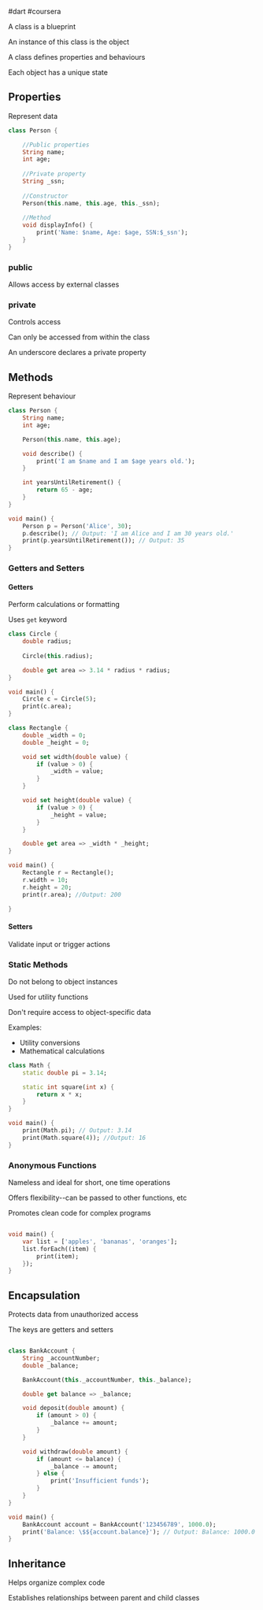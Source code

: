 #dart #coursera 

A class is a blueprint

An instance of this class is the object

A class defines properties and behaviours

Each object has a unique state

## Properties

Represent data

```dart
class Person {

	//Public properties
	String name;
	int age;
	
	//Private property
	String _ssn;
	
	//Constructor
	Person(this.name, this.age, this._ssn);
	
	//Method
	void displayInfo() {
		print('Name: $name, Age: $age, SSN:$_ssn');
	}
}
```

### public

Allows access by external classes
### private

Controls access

Can only be accessed from within the class

An underscore declares a private property


## Methods

Represent behaviour

```dart
class Person {
	String name;
	int age;

	Person(this.name, this.age);

	void describe() {
		print('I am $name and I am $age years old.');
	}

	int yearsUntilRetirement() {
		return 65 - age;
	}
}

void main() {
	Person p = Person('Alice', 30);
	p.describe(); // Output: 'I am Alice and I am 30 years old.'
	print(p.yearsUntilRetirement()); // Output: 35
}
```

### Getters and Setters

#### Getters

Perform calculations or formatting

Uses `get` keyword

```dart
class Circle {
	double radius;
	
	Circle(this.radius);

	double get area => 3.14 * radius * radius;
}

void main() {
	Circle c = Circle(5);
	print(c.area);
}

class Rectangle {
	double _width = 0;
	double _height = 0;

	void set width(double value) {
		if (value > 0) {
			_width = value;
		}
	}

	void set height(double value) {
		if (value > 0) {
			_height = value;
		}
	}

	double get area => _width * _height;
}

void main() {
	Rectangle r = Rectangle();
	r.width = 10;
	r.height = 20;
	print(r.area); //Output: 200

}
```

#### Setters 

Validate input or trigger actions

### Static Methods

Do not belong to object instances

Used for utility functions

Don't require access to object-specific data

Examples:
- Utility conversions
- Mathematical calculations

```dart
class Math {
	static double pi = 3.14;

	static int square(int x) {
		return x * x;
	}
}

void main() {
	print(Math.pi); // Output: 3.14
	print(Math.square(4)); //Output: 16	
}
```

### Anonymous Functions

Nameless and ideal for short, one time operations

Offers flexibility--can be passed to other functions, etc

Promotes clean code for complex programs

```dart

void main() {
	var list = ['apples', 'bananas', 'oranges'];
	list.forEach((item) {
		print(item);
	});
}
```

## Encapsulation

Protects data from unauthorized access

The keys are getters and setters

```dart

class BankAccount {
	String _accountNumber;
	double _balance;

	BankAccount(this._accountNumber, this._balance);

	double get balance => _balance;

	void deposit(double amount) {
		if (amount > 0) {
			_balance += amount;
		}
	}

	void withdraw(double amount) {
		if (amount <= balance) {
			_balance -= amount;
		} else {
			print('Insufficient funds');
		}
	}
}

void main() {
	BankAccount account = BankAccount('123456789', 1000.0);
	print('Balance: \$${account.balance}'); // Output: Balance: 1000.0
}
```

## Inheritance

Helps organize complex code

Establishes relationships between parent and child classes




